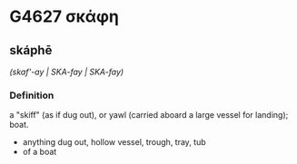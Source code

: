 # G4627 σκάφη

## skáphē

_(skaf'-ay | SKA-fay | SKA-fay)_

### Definition

a "skiff" (as if dug out), or yawl (carried aboard a large vessel for landing); boat.

- anything dug out, hollow vessel, trough, tray, tub
- of a boat

